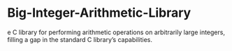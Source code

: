 # Big-Integer-Arithmetic-Library
e C library for performing arithmetic operations on arbitrarily large integers, filling a gap in the standard C library’s capabilities.
